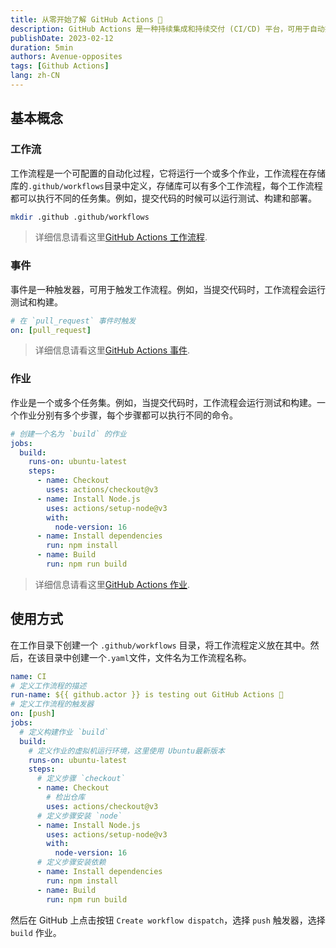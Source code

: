 ```yaml
---
title: 从零开始了解 GitHub Actions 🚀
description: GitHub Actions 是一种持续集成和持续交付 (CI/CD) 平台，可用于自动执行生成、测试和部署管道。 您可以创建工作流程来构建和测试存储库的每个拉取请求，或将合并的拉取请求部署到生产环境。
publishDate: 2023-02-12
duration: 5min
authors: Avenue-opposites
tags: [Github Actions]
lang: zh-CN
---
```


## 基本概念

### 工作流

工作流程是一个可配置的自动化过程，它将运行一个或多个作业，工作流程在存储库的`.github/workflows`目录中定义，存储库可以有多个工作流程，每个工作流程都可以执行不同的任务集。例如，提交代码的时候可以运行测试、构建和部署。

```bash
mkdir .github .github/workflows
```

> 详细信息请看这里[GitHub Actions 工作流程](https://docs.github.com/zh/actions/using-workflows).

### 事件

事件是一种触发器，可用于触发工作流程。例如，当提交代码时，工作流程会运行测试和构建。

```yaml
# 在 `pull_request` 事件时触发
on: [pull_request]
```

> 详细信息请看这里[GitHub Actions 事件](https://docs.github.com/zh/actions/using-workflows/events-that-trigger-workflows).

### 作业

作业是一个或多个任务集。例如，当提交代码时，工作流程会运行测试和构建。一个作业分别有多个步骤，每个步骤都可以执行不同的命令。

```yaml
# 创建一个名为 `build` 的作业
jobs:
  build:
    runs-on: ubuntu-latest
    steps:
      - name: Checkout
        uses: actions/checkout@v3
      - name: Install Node.js
        uses: actions/setup-node@v3
        with:
          node-version: 16
      - name: Install dependencies
        run: npm install
      - name: Build
        run: npm run build
```

> 详细信息请看这里[GitHub Actions 作业](https://docs.github.com/zh/actions/using-workflows/defining-workflows).

## 使用方式

在工作目录下创建一个 `.github/workflows` 目录，将工作流程定义放在其中。然后，在该目录中创建一个`.yaml`文件，文件名为工作流程名称。

```yaml
name: CI
# 定义工作流程的描述
run-name: ${{ github.actor }} is testing out GitHub Actions 🚀
# 定义工作流程的触发器
on: [push]
jobs:
  # 定义构建作业 `build`
  build:
    # 定义作业的虚拟机运行环境，这里使用 Ubuntu最新版本
    runs-on: ubuntu-latest
    steps:
      # 定义步骤 `checkout`
      - name: Checkout
        # 检出仓库
        uses: actions/checkout@v3
      # 定义步骤安装 `node`
      - name: Install Node.js
        uses: actions/setup-node@v3
        with:
          node-version: 16
      # 定义步骤安装依赖
      - name: Install dependencies
        run: npm install
      - name: Build
        run: npm run build
```

然后在 GitHub 上点击按钮 `Create workflow dispatch`，选择 `push` 触发器，选择 `build` 作业。